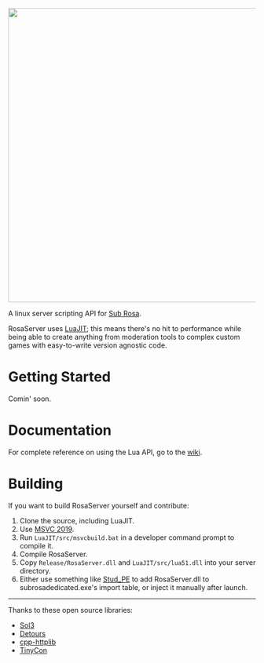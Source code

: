 <img src="https://i.imgur.com/4N3PMTS.png" width="600">

A linux server scripting API for [Sub Rosa](http://subrosagame.com/).

RosaServer uses [LuaJIT](http://luajit.org/); this means there's no hit to performance while being able to create anything from moderation tools to complex custom games with easy-to-write version agnostic code.

# Getting Started
Comin' soon.

# Documentation
For complete reference on using the Lua API, go to the [wiki](https://github.com/RosaServer/RosaServer/wiki).

# Building
If you want to build RosaServer yourself and contribute:
1. Clone the source, including LuaJIT.
2. Use [MSVC 2019](https://visualstudio.microsoft.com/vs/).
3. Run `LuaJIT/src/msvcbuild.bat` in a developer command prompt to compile it.
4. Compile RosaServer.
5. Copy `Release/RosaServer.dll` and `LuaJIT/src/lua51.dll` into your server directory.
6. Either use something like [Stud_PE](http://www.cgsoftlabs.ro/studpe.html) to add RosaServer.dll to subrosadedicated.exe's import table, or inject it manually after launch.

---

Thanks to these open source libraries:
- [Sol3](https://github.com/ThePhD/sol2)
- [Detours](https://github.com/microsoft/Detours)
- [cpp-httplib](https://github.com/yhirose/cpp-httplib)
- [TinyCon](https://github.com/unix-ninja/hackersandbox)